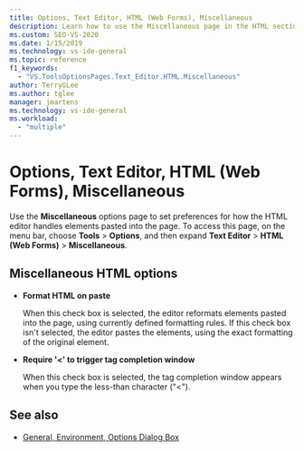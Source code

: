 ```yaml
---
title: Options, Text Editor, HTML (Web Forms), Miscellaneous
description: Learn how to use the Miscellaneous page in the HTML section to set preferences for how the HTML editor handles elements pasted into the page.
ms.custom: SEO-VS-2020
ms.date: 1/15/2019
ms.technology: vs-ide-general
ms.topic: reference
f1_keywords:
  - "VS.ToolsOptionsPages.Text_Editor.HTML.Miscellaneous"
author: TerryGLee
ms.author: tglee
manager: jmartens
ms.technology: vs-ide-general
ms.workload:
  - "multiple"
---
```

# Options, Text Editor, HTML (Web Forms), Miscellaneous

Use the **Miscellaneous** options page to set preferences for how the HTML editor handles elements pasted into the page. To access this page, on the menu bar, choose **Tools** > **Options**, and then expand **Text Editor** > **HTML (Web Forms)** > **Miscellaneous**.

## Miscellaneous HTML options

- **Format HTML on paste**

   When this check box is selected, the editor reformats elements pasted into the page, using currently defined formatting rules. If this check box isn't selected, the editor pastes the elements, using the exact formatting of the original element.

- **Require '<' to trigger tag completion window**

   When this check box is selected, the tag completion window appears when you type the less-than character ("<").

## See also

- [General, Environment, Options Dialog Box](../../ide/reference/general-environment-options-dialog-box.md)